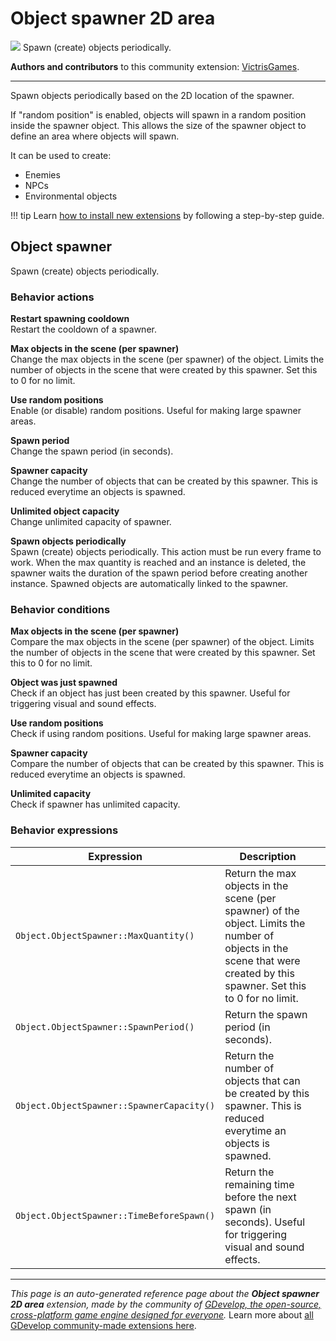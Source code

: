 # Object spawner 2D area

<img src="https://resources.gdevelop-app.com/assets/Icons/plus-one.svg" class="extension-icon"></img>
Spawn (create) objects periodically.

**Authors and contributors** to this community extension: [VictrisGames](https://gd.games/VictrisGames).

---

Spawn objects periodically based on the 2D location of the spawner.  

If "random position" is enabled, objects will spawn in a random position inside the spawner object. 
This allows the size of the spawner object to define an area where objects will spawn.

It can be used to create:

- Enemies
- NPCs
- Environmental objects

!!! tip
    Learn [how to install new extensions](/gdevelop5/extensions/search) by following a step-by-step guide.



## Object spawner 

Spawn (create) objects periodically. 

### Behavior actions

**Restart spawning cooldown**  
Restart the cooldown of a spawner.

**Max objects in the scene (per spawner)**  
Change the max objects in the scene (per spawner) of the object. Limits the number of objects in the scene that were created by this spawner. Set this to 0 for no limit.

**Use random positions**  
Enable (or disable) random positions. Useful for making large spawner areas.

**Spawn period**  
Change the spawn period (in seconds).

**Spawner capacity**  
Change the number of objects that can be created by this spawner. This is reduced everytime an objects is spawned.

**Unlimited object capacity**  
Change unlimited capacity of spawner.

**Spawn objects periodically**  
Spawn (create) objects periodically. This action must be run every frame to work. When the max quantity is reached and an instance is deleted, the spawner waits the duration of the spawn period before creating another instance. Spawned objects are automatically linked to the spawner.

### Behavior conditions

**Max objects in the scene (per spawner)**  
Compare the max objects in the scene (per spawner) of the object. Limits the number of objects in the scene that were created by this spawner. Set this to 0 for no limit.

**Object was just spawned**  
Check if an object has just been created by this spawner. Useful for triggering visual and sound effects.

**Use random positions**  
Check if using random positions. Useful for making large spawner areas.

**Spawner capacity**  
Compare the number of objects that can be created by this spawner. This is reduced everytime an objects is spawned.

**Unlimited capacity**  
Check if spawner has unlimited capacity.

### Behavior expressions

| Expression | Description |  |
|-----|-----|-----|
| `Object.ObjectSpawner::MaxQuantity()` | Return the max objects in the scene (per spawner) of the object. Limits the number of objects in the scene that were created by this spawner. Set this to 0 for no limit. ||
| `Object.ObjectSpawner::SpawnPeriod()` | Return the spawn period (in seconds). ||
| `Object.ObjectSpawner::SpawnerCapacity()` | Return the number of objects that can be created by this spawner. This is reduced everytime an objects is spawned. ||
| `Object.ObjectSpawner::TimeBeforeSpawn()` | Return the remaining time before the next spawn (in seconds). Useful for triggering visual and sound effects. ||


---

*This page is an auto-generated reference page about the **Object spawner 2D area** extension, made by the community of [GDevelop, the open-source, cross-platform game engine designed for everyone](https://gdevelop.io/).* Learn more about [all GDevelop community-made extensions here](/gdevelop5/extensions).